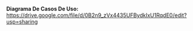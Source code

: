 **Diagrama De Casos De Uso:** https://drive.google.com/file/d/0B2n9_zVx4435UFBydkIxU1RqdE0/edit?usp=sharing
